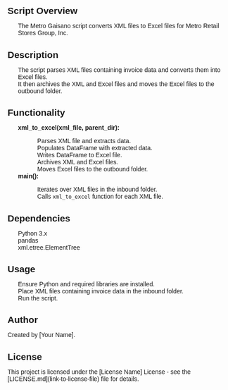 <!DOCTYPE html>
<html lang="en">
<head>
    <meta charset="UTF-8">
    <meta name="viewport" content="width=device-width, initial-scale=1.0">
    <title>README</title>
    <style>
        body {
            font-family: Arial, sans-serif;
            margin: 20px;
        }
        h2 {
            margin-bottom: 10px;
        }
        pre {
            background-color: #f4f4f4;
            padding: 10px;
            border-radius: 5px;
        }
        img {
            max-width: 100%;
            height: auto;
            display: block;
            margin: 20px auto;
        }
        ul {
            list-style-type: none;
        }
        ul ul {
            margin-left: 20px;
        }
    </style>
</head>
<body>

<h2>Script Overview</h2>

<ul>
    <li>The Metro Gaisano script converts XML files to Excel files for Metro Retail Stores Group, Inc.</li>
</ul>

<h2>Description</h2>

<ul>
    <li>The script parses XML files containing invoice data and converts them into Excel files.</li>
    <li>It then archives the XML and Excel files and moves the Excel files to the outbound folder.</li>
</ul>

<h2>Functionality</h2>

<ul>
    <li><strong>xml_to_excel(xml_file, parent_dir):</strong></li>
    <ul>
        <li>Parses XML file and extracts data.</li>
        <li>Populates DataFrame with extracted data.</li>
        <li>Writes DataFrame to Excel file.</li>
        <li>Archives XML and Excel files.</li>
        <li>Moves Excel files to the outbound folder.</li>
    </ul>
    <li><strong>main():</strong></li>
    <ul>
        <li>Iterates over XML files in the inbound folder.</li>
        <li>Calls <code>xml_to_excel</code> function for each XML file.</li>
    </ul>
</ul>

<h2>Dependencies</h2>

<ul>
    <li>Python 3.x</li>
    <li>pandas</li>
    <li>xml.etree.ElementTree</li>
</ul>

<h2>Usage</h2>

<ul>
    <li>Ensure Python and required libraries are installed.</li>
    <li>Place XML files containing invoice data in the inbound folder.</li>
    <li>Run the script.</li>
</ul>

<h2>Author</h2>

<p>Created by [Your Name].</p>

<h2>License</h2>

<p>This project is licensed under the [License Name] License - see the [LICENSE.md](link-to-license-file) file for details.</p>

</body>
</html>
